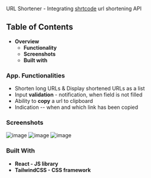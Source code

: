 URL Shortener -
Integrating [shrtcode](https://shrtco.de/) url shortening API
## Table of Contents
* <strong>Overview</strong>
    * <strong>Functionality</strong>
    * <strong>Screenshots</strong>
    * <strong>Built with</strong>
### App. Functionalities
* Shorten long URLs & Display shortened URLs as a list
* Input <strong>validation</strong> - notification, when field is not filled
* Ability to <strong>copy</strong> a url to clipboard
* Indication -- when and which link has been copied
### Screenshots
![image](https://user-images.githubusercontent.com/89903354/185006531-39cd9c1f-35e3-4a2f-a267-4e6c27691793.png)
![image](https://user-images.githubusercontent.com/89903354/185006697-a9c6313b-9112-4b98-9e7b-533f4f3f55cf.png)
![image](https://user-images.githubusercontent.com/89903354/185006757-b6d5e7cf-4e26-435a-98e0-0813f6fa04e8.png)
### Built With
* <strong>React - JS library</strong>
* <strong>TailwindCSS - CSS framework</strong>


